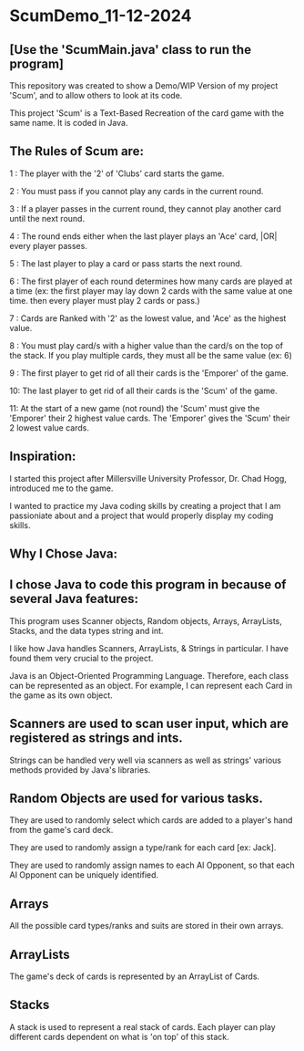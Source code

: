 # ScumDemo_11-12-2024
[Use the 'ScumMain.java' class to run the program]
--------------------------------------------------

This repository was created to show a Demo/WIP Version of my project 'Scum', and to allow others to look at its code.

This project 'Scum' is a Text-Based Recreation of the card game with the same name. It is coded in Java.

The Rules of Scum are:
----------------------

1 : The player with the '2' of 'Clubs' card starts the game.

2 : You must pass if you cannot play any cards in the current round.

3 : If a player passes in the current round, they cannot play another card until the next round.

4 : The round ends either when the last player plays an 'Ace' card, |OR| every player passes.

5 : The last player to play a card or pass starts the next round.

6 : The first player of each round determines how many cards are played at a time (ex: the first player may lay down 2 cards with the same value at one time. then every player must play 2 cards or pass.)

7 : Cards are Ranked with '2' as the lowest value, and 'Ace' as the highest value.

8 : You must play card/s with a higher value than the card/s on the top of the stack. If you play multiple cards, they must all be the same value (ex: 6)

9 : The first player to get rid of all their cards is the 'Emporer' of the game.

10: The last player to get rid of all their cards is the 'Scum' of the game.

11: At the start of a new game (not round) the 'Scum' must give the 'Emporer' their 2 highest value cards. The 'Emporer' gives the 'Scum' their 2 lowest value cards.


Inspiration:
------------

I started this project after Millersville University Professor, Dr. Chad Hogg, introduced me to the game.

I wanted to practice my Java coding skills by creating a project that I am passioniate about and a project that would properly display my coding skills.


Why I Chose Java:
-----------------

I chose Java to code this program in because of several Java features:
----------------------------------------------------------------------

This program uses Scanner objects, Random objects, Arrays, ArrayLists, Stacks, and the data types string and int.

I like how Java handles Scanners, ArrayLists, & Strings in particular. I have found them very crucial to the project.

Java is an Object-Oriented Programming Language. Therefore, each class can be represented as an object. For example, I can represent each Card in the game as its own object.

  Scanners are used to scan user input, which are registered as strings and ints. 
  -------------------------------------------------------------------------------

Strings can be handled very well via scanners as well as strings' various methods provided by Java's libraries.

  Random Objects are used for various tasks.
  ------------------------------------------
  
They are used to randomly select which cards are added to a player's hand from the game's card deck.

They are used to randomly assign a type/rank for each card [ex: Jack].

They are used to randomly assign names to each AI Opponent, so that each AI Opponent can be uniquely identified.

  Arrays
  ------

All the possible card types/ranks and suits are stored in their own arrays.

  ArrayLists
  ----------

The game's deck of cards is represented by an ArrayList of Cards.

  Stacks
  ------

A stack is used to represent a real stack of cards. Each player can play different cards dependent on what is 'on top' of this stack.
